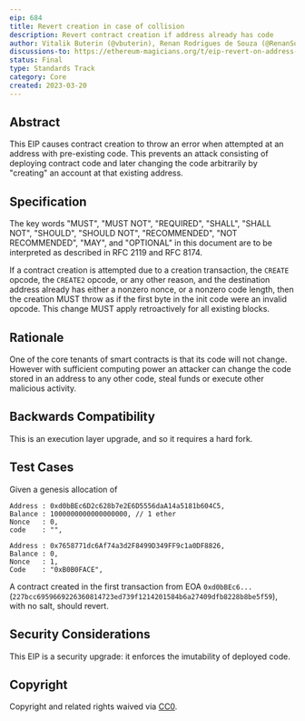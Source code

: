 ```yaml
---
eip: 684
title: Revert creation in case of collision
description: Revert contract creation if address already has code
author: Vitalik Buterin (@vbuterin), Renan Rodrigues de Souza (@RenanSouza2)
discussions-to: https://ethereum-magicians.org/t/eip-revert-on-address-collision/13442
status: Final
type: Standards Track
category: Core
created: 2023-03-20
---
```


## Abstract

This EIP causes contract creation to throw an error when attempted at an address with pre-existing code. This prevents an attack consisting of deploying contract code and later changing the code arbitrarily by "creating" an account at that existing address.

## Specification

The key words "MUST", "MUST NOT", "REQUIRED", "SHALL", "SHALL NOT", "SHOULD", "SHOULD NOT", "RECOMMENDED", "NOT RECOMMENDED", "MAY", and "OPTIONAL" in this document are to be interpreted as described in RFC 2119 and RFC 8174.

If a contract creation is attempted due to a creation transaction, the `CREATE` opcode, the `CREATE2` opcode, or any other reason, and the destination address already has either a nonzero nonce, or a nonzero code length, then the creation MUST throw as if the first byte in the init code were an invalid opcode. This change MUST apply retroactively for all existing blocks.

## Rationale

One of the core tenants of smart contracts is that its code will not change. However with sufficient computing power an attacker can change the code stored in an address to any other code, steal funds or execute other malicious activity.

## Backwards Compatibility

This is an execution layer upgrade, and so it requires a hard fork.

## Test Cases

Given a genesis allocation of

```
Address : 0xd0bBEc6D2c628b7e2E6D5556daA14a5181b604C5,
Balance : 1000000000000000000, // 1 ether
Nonce   : 0,
code    : "",

Address : 0x7658771dc6Af74a3d2F8499D349FF9c1a0DF8826,
Balance : 0,
Nonce   : 1,
Code    : "0xB0B0FACE",
```

A contract created in the first transaction from EOA `0xd0bBEc6...` (`227bcc6959669226360814723ed739f1214201584b6a27409dfb8228b8be5f59`), with no salt, should revert.

## Security Considerations

This EIP is a security upgrade: it enforces the imutability of deployed code.

## Copyright

Copyright and related rights waived via [CC0](/LICENSE.md).
